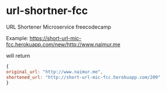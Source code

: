 # url-shortner-fcc
URL Shortener Microservice freecodecamp

Example:
https://short-url-mic-fcc.herokuapp.com/new/http://www.naimur.me

will return

```javascript
{
original_url: "http://www.naimur.me",
shortened_url: "http://short-url-mic-fcc.herokuapp.com/209"
}
```
